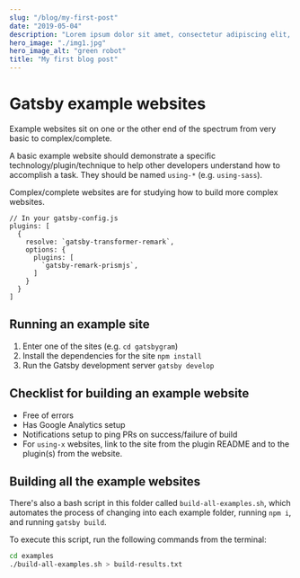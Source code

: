 ```yaml
---
slug: "/blog/my-first-post"
date: "2019-05-04"
description: "Lorem ipsum dolor sit amet, consectetur adipiscing elit, sed do eiusmod tempor incididunt ut labore et dolore magna aliqua. Ut enim ad minim veniam, quis nostrud exercitation ullamco"
hero_image: "./img1.jpg"
hero_image_alt: "green robot"
title: "My first blog post"
---
```


# Gatsby example websites

Example websites sit on one or the other end of the spectrum from very basic
to complex/complete.

A basic example website should demonstrate a specific technology/plugin/technique to help other developers understand how to accomplish a task. They should be named `using-*` (e.g. `using-sass`).

Complex/complete websites are for studying how to build more complex websites.

```javascript{numberLines: true}
// In your gatsby-config.js
plugins: [
  {
    resolve: `gatsby-transformer-remark`,
    options: {
      plugins: [
        `gatsby-remark-prismjs`,
      ]
    }
  }
]
```

## Running an example site

1.  Enter one of the sites (e.g. `cd gatsbygram`)
2.  Install the dependencies for the site `npm install`
3.  Run the Gatsby development server `gatsby develop`

## Checklist for building an example website

- Free of errors
- Has Google Analytics setup
- Notifications setup to ping PRs on success/failure of build
- For `using-x` websites, link to the site from the plugin README and to the
  plugin(s) from the website.

## Building all the example websites

There's also a bash script in this folder called `build-all-examples.sh`, which automates the process of changing into each example folder, running `npm i`, and running `gatsby build`.

To execute this script, run the following commands from the terminal:

```sh
cd examples
./build-all-examples.sh > build-results.txt
```

